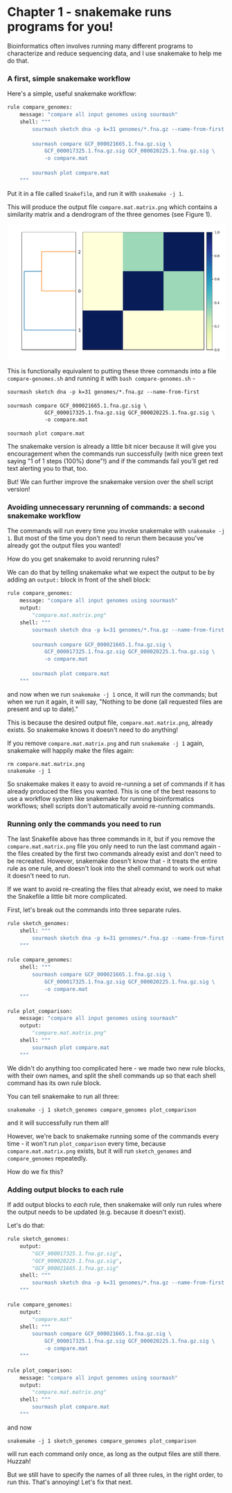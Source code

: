 # Chapter 1 - snakemake runs programs for  you!

Bioinformatics often involves running many different programs to characterize and reduce sequencing data, and I use snakemake to help me do that.

### A first, simple snakemake workflow

Here's a simple, useful snakemake workflow:
```python
rule compare_genomes:
    message: "compare all input genomes using sourmash"
    shell: """
        sourmash sketch dna -p k=31 genomes/*.fna.gz --name-from-first 
 
        sourmash compare GCF_000021665.1.fna.gz.sig \
            GCF_000017325.1.fna.gz.sig GCF_000020225.1.fna.gz.sig \
            -o compare.mat
 
        sourmash plot compare.mat
    """
```
Put it in a file called `Snakefile`, and run it with `snakemake -j 1`.

This will produce the output file `compare.mat.matrix.png` which contains a similarity matrix and a dendrogram of the three genomes (see Figure 1).

![similarity matrix and dendrogram](images/2023-snakemake-slithering-section-1-mat.png)

This is functionally equivalent to putting these three commands into a file `compare-genomes.sh` and running it with `bash compare-genomes.sh` -

```shell
sourmash sketch dna -p k=31 genomes/*.fna.gz --name-from-first 
 
sourmash compare GCF_000021665.1.fna.gz.sig \
            GCF_000017325.1.fna.gz.sig GCF_000020225.1.fna.gz.sig \
            -o compare.mat 
 
sourmash plot compare.mat 
```

The snakemake version is already a little bit nicer because it will
give you encouragement when the commands run successfully (with nice
green text saying "1 of 1 steps (100%) done"!) and if the commands
fail you'll get red text alerting you to that, too.

But! We can further improve the snakemake version over the shell
script version!

### Avoiding unnecessary rerunning of commands: a second snakemake workflow

The commands will run every time you invoke snakemake with `snakemake -j 1`. But most of the time you don't need to rerun them because you've already got the output files you wanted!

How do you get snakemake to avoid rerunning rules?

We can do that by telling snakemake what we expect the output to be by adding an `output:` block in front of the shell block:
```python
rule compare_genomes:
    message: "compare all input genomes using sourmash"
    output:
        "compare.mat.matrix.png"
    shell: """
        sourmash sketch dna -p k=31 genomes/*.fna.gz --name-from-first

        sourmash compare GCF_000021665.1.fna.gz.sig \
            GCF_000017325.1.fna.gz.sig GCF_000020225.1.fna.gz.sig \
            -o compare.mat

        sourmash plot compare.mat
    """

```
and now when we run `snakemake -j 1` once, it will run the commands; but when we run it again, it will say, "Nothing to be done (all requested files are present and up to date)."

This is because the desired output file, `compare.mat.matrix.png`, already exists. So snakemake knows it doesn't need to do anything!

If you remove `compare.mat.matrix.png` and run `snakemake -j 1` again, snakemake will happily make the files again:
```shell
rm compare.mat.matrix.png
snakemake -j 1
```

So snakemake makes it easy to avoid re-running a set of commands if it
has already produced the files you wanted. This is one of the best
reasons to use a workflow system like snakemake for running
bioinformatics workflows; shell scripts don't automatically avoid
re-running commands.

### Running only the commands you need to run

The last Snakefile above has three commands in it, but if you remove the `compare.mat.matrix.png` file you only need to run the last command again - the files created by the first two commands already exist and don't need to be recreated. However, snakemake doesn't know that - it treats the entire rule as one rule, and doesn't look into the shell command to work out what it doesn't need to run.

If we want to avoid re-creating the files that already exist, we need to make the Snakefile a little bit more complicated.

First, let's break out the commands into three separate rules.
```python
rule sketch_genomes:
    shell: """
        sourmash sketch dna -p k=31 genomes/*.fna.gz --name-from-first
    """

rule compare_genomes:
    shell: """
        sourmash compare GCF_000021665.1.fna.gz.sig \
            GCF_000017325.1.fna.gz.sig GCF_000020225.1.fna.gz.sig \
            -o compare.mat
    """

rule plot_comparison:
    message: "compare all input genomes using sourmash"
    output:
        "compare.mat.matrix.png"
    shell: """
        sourmash plot compare.mat
    """
```

We didn't do anything too complicated here - we made two new rule blocks, with their own names, and split the shell commands up so that each shell command has its own rule block.

You can tell snakemake to run all three:
```shell
snakemake -j 1 sketch_genomes compare_genomes plot_comparison
```
and it will successfully run them all!

However, we're back to snakemake running some of the commands every time - it won't run `plot_comparison` every time, because `compare.mat.matrix.png` exists, but it will run `sketch_genomes` and `compare_genomes` repeatedly.

How do we fix this?

### Adding output blocks to each rule

If add output blocks to *each* rule, then snakemake will only run rules
where the output needs to be updated (e.g. because it doesn't exist).

Let's do that:

```python
rule sketch_genomes:
    output:
        "GCF_000017325.1.fna.gz.sig",
        "GCF_000020225.1.fna.gz.sig",
        "GCF_000021665.1.fna.gz.sig"
    shell: """
        sourmash sketch dna -p k=31 genomes/*.fna.gz --name-from-first
    """

rule compare_genomes:
    output:
        "compare.mat"
    shell: """
        sourmash compare GCF_000021665.1.fna.gz.sig \
            GCF_000017325.1.fna.gz.sig GCF_000020225.1.fna.gz.sig \
            -o compare.mat
    """

rule plot_comparison:
    message: "compare all input genomes using sourmash"
    output:
        "compare.mat.matrix.png"
    shell: """
        sourmash plot compare.mat
    """
```
and now
```
snakemake -j 1 sketch_genomes compare_genomes plot_comparison
```
will run each command only once, as long as the output files are still there. Huzzah!

But we still have to specify the names of all three rules, in the right order, to run this. That's annoying! Let's fix that next.
